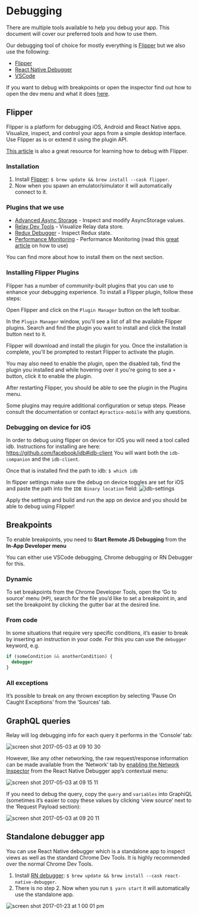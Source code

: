 # Debugging

There are multiple tools available to help you debug your app. This document will cover our preferred tools and how to use them.

Our debugging tool of choice for mostly everything is [Flipper](https://fbflipper.com/) but we also use the following:

- [Flipper](https://fbflipper.com/)
- [React Native Debugger](https://github.com/jhen0409/react-native-debugger)
- [VSCode](https://blog.logrocket.com/debugging-react-native-vs-code/)

If you want to debug with breakpoints or open the inspector find out how to open the dev menu and what it does [here](./dev_menu.md).

## Flipper

Flipper is a platform for debugging iOS, Android and React Native apps. Visualize, inspect, and control your apps from a simple desktop interface. Use Flipper as is or extend it using the plugin API.

[This article](https://blog.logrocket.com/debugging-react-native-apps-flipper/) is also a great resource for learning how to debug with Flipper.

### Installation

1. Install [Flipper](https://fbflipper.com/): `$ brew update && brew install --cask flipper`.
2. Now when you spawn an emulator/simulator it will automatically connect to it.

### Plugins that we use

- [Advanced Async Storage](https://github.com/lbaldy/flipper-plugin-async-storage-advanced) - Inspect and modify AsyncStorage values.
- [Relay Dev Tools](https://github.com/th3rdwave/flipper-plugin-relay-devtools) - Visualize Relay data store.
- [Redux Debugger](https://github.com/jk-gan/redux-flipper) - Inspect Redux state.
- [Performance Monitoring](https://github.com/bamlab/react-native-flipper-performance-monitor) - Performance Monitoring (read this [great article](https://www.bam.tech/article/measuring-and-improving-performance-on-a-react-native-app) on how to use)

You can find more about how to install them on the next section.

### Installing Flipper Plugins

Flipper has a number of community-built plugins that you can use to enhance your debugging experience. To install a Flipper plugin, follow these steps:

Open Flipper and click on the `Plugin Manager` button on the left toolbar.

In the `Plugin Manager` window, you'll see a list of all the available Flipper plugins. Search and find the plugin you want to install and click the Install button next to it.

Flipper will download and install the plugin for you. Once the installation is complete, you'll be prompted to restart Flipper to activate the plugin.

You may also need to enable the plugin, open the disabled tab, find the plugin you installed and while hovering over it you're going to see a `+` button, click it to enable the plugin.

After restarting Flipper, you should be able to see the plugin in the Plugins menu.

Some plugins may require additional configuration or setup steps. Please consult the documentation or contact `#practice-mobile` with any questions.

### Debugging on device for iOS

In order to debug using flipper on device for iOS you will need a tool called idb.
Instructions for installing are here: https://github.com/facebook/idb#idb-client
You will want both the `idb-companion` and the `idb-client`.

Once that is installed find the path to idb:
`$ which idb`

In flipper settings make sure the debug on device toggles are set for iOS and paste the path into the
`IDB Binary location` field:
![idb-settings](https://github.com/artsy/eigen/assets/49686530/3bd26f39-bc1d-4d16-8825-477b2807126e)

Apply the settings and build and run the app on device and you should be able to debug using Flipper!

## Breakpoints

To enable breakpoints, you need to **Start Remote JS Debugging** from the **In-App Developer menu**

You can either use VSCode debugging, Chrome debugging or RN Debugger for this.

### Dynamic

To set breakpoints from the Chrome Developer Tools, open the ‘Go to source’ menu (<kbd>⌘P</kbd>), search for the
file you’d like to set a breakpoint in, and set the breakpoint by clicking the gutter bar at the desired line.

### From code

In some situations that require very specific conditions, it’s easier to break by inserting an instruction in your code.
For this you can use the `debugger` keyword, e.g.

```ts
if (someCondition && anotherCondition) {
  debugger
}
```

### All exceptions

It’s possible to break on any thrown exception by selecting ‘Pause On Caught Exceptions’ from the ‘Sources’ tab.

## GraphQL queries

Relay will log debugging info for each query it performs in the ‘Console’ tab:

![screen shot 2017-05-03 at 09 10 30](https://cloud.githubusercontent.com/assets/2320/25651038/1f313b84-2fe1-11e7-98ca-71c431946a53.png)

However, like any other networking, the raw request/response information can be made available from the ‘Network’ tab by
[enabling the Network Inspector](https://github.com/jhen0409/react-native-debugger/blob/master/docs/network-inspect-of-chrome-devtools.md)
from the React Native Debugger app’s contextual menu:

![screen shot 2017-05-03 at 09 15 11](https://cloud.githubusercontent.com/assets/2320/25651045/293100c4-2fe1-11e7-83a6-728d2d3c14f9.png)

If you need to debug the query, copy the `query` and `variables` into GraphiQL (sometimes it’s easier to copy these
values by clicking ‘view source’ next to the ‘Request Payload section):

![screen shot 2017-05-03 at 09 20 11](https://cloud.githubusercontent.com/assets/2320/25651143/ba80c79e-2fe1-11e7-9954-ab17d7da6310.png)

## Standalone debugger app

You can use React Native debugger which is a standalone app to inspect views as well as the standard Chrome Dev Tools.
It is highly recommended over the normal Chrome Dev Tools.

1. Install [RN debugger](https://github.com/jhen0409/react-native-debugger): `$ brew update && brew install --cask react-native-debugger`.
2. There is no step 2. Now when you run `$ yarn start` it will automatically use the standalone app.

![screen shot 2017-01-23 at 1 00 01 pm](https://cloud.githubusercontent.com/assets/296775/22220775/09bb10ec-e17e-11e6-8801-3b0ccbdbaa84.png)
